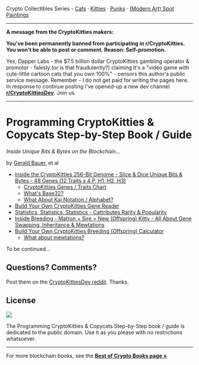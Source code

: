 
Crypto Collectibles Series -
[Cats](https://github.com/cryptocopycats/programming-mooncats) ·
[Kitties](https://github.com/cryptocopycats/programming-cryptokitties) ·
[Punks](https://github.com/cryptopunksnotdead/programming-cryptopunks) ·
[(Modern Art) Spot Paintings](https://github.com/currencyart/currencyart-howto)



---

**A message from the CryptoKitties makers:**

**You've been permanently banned from participating in r/CryptoKitties. You won't be able to post or comment. Reason: Self-promotion.**

Yes, Dapper Labs - the $7.5 billion dollar CryptoKitties gambling operator & promotor - falesly (or is that fraudulently?) 
claiming it's a "video game with cute-little cartoon cats that you own 100%" - 
censors this author's public service message. Remember - I do not get paid for writing the pages here. In response to continue posting I've opened-up a new dev channel **[r/CryptoKittiesDev](https://old.reddit.com/r/CryptoKittiesDev/)**. Join us.


---

# Programming CryptoKitties & Copycats Step-by-Step Book / Guide

_Inside Unique Bits & Bytes on the Blockchain..._

by [Gerald Bauer](https://github.com/geraldb), et al

- [Inside the CryptoKitties 256-Bit Genome - Slice & Dice Unique Bits & Bytes - 48 Genes (12 Traits x 4 P, H1, H2, H3)](01_genes.md)
  - [CryptoKitties Genes / Traits Chart](01_genes.md#cryptokitties-genes--traits-chart)
  - [What's Base32?](01_genes.md#whats-base32)
  - [What About Kai Notation / Alphabet?](01_genes.md#what-about-kai-notation--alphabet)
- [Build Your Own CryptoKitties Gene Reader](02_genereader.md)
- [Statistics, Statistics, Statistics - Cattributes Rarity & Popularity](03_cattributes.md)
- [Inside Breeding - Matron + Sire = New (Offspring) Kitty - All About Gene Swapping, Inheritance & Mewtations](04_mixgenes.md)
- [Build Your Own CryptoKitties Breeding (Offspring) Calculator](05_kittycalc.md)
  - [What about mewtations?](05_kittycalc.md#what-about-mewtations)

To be continued...



## Questions? Comments?

Post them on the [CryptoKittiesDev reddit](https://old.reddit.com/r/CryptoKittiesDev). Thanks.



## License

![](https://publicdomainworks.github.io/buttons/zero88x31.png)

The Programming CryptoKitties & Copycats Step-by-Step book / guide
is dedicated to the public domain.
Use it as you please with no restrictions whatsoever.



---

For more blockchain books, see the [**Best of Crypto Books page »**](https://openblockchains.github.io/crypto-books/)

